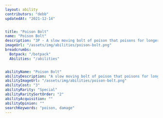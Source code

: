 ```yaml
---
layout: ability
contributors: "debb"
updatedAt: "2021-12-14"


title: "Poison Bolt"
name: "Poison Bolt"
description: "3P - A slow moving bolt of poison that poisons for longer the further it travels"
imageUrl: "/assets/img/abilities/poison-bolt.png"
breadcrumbs:
  Botpack: "/botpack"
  Abilities: "/abilities"


abilityName: "Poison Bolt"
abilityDescription: "A slow moving bolt of poison that poisons for longer the further it travels"
abilityImageUrl: "/assets/img/abilities/poison-bolt.png"
abilityCost: "3"
abilityRarity: "Special"
abilityRaritySortOrder: "2"
abilityAcquisition: ""
abilityOpinion: ""
searchKeywords: "poison, damage"
---
```



